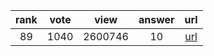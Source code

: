 
| rank | vote | view | answer | url |
|:-:|:-:|:-:|:-:|:-:|
|89|1040|2600746|10| [url](http://stackoverflow.com/questions/961632/converting-integer-to-string-in-python) |
